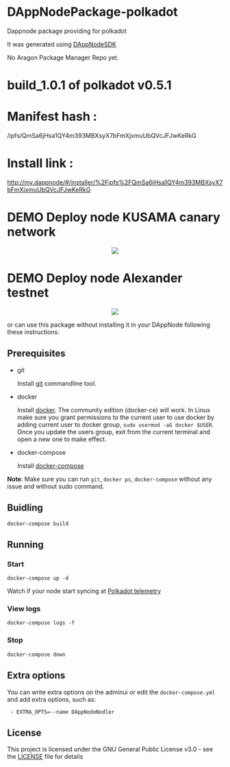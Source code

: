 # DAppNodePackage-polkadot

Dappnode package providing for polkadot

It was generated using [DAppNodeSDK](https://github.com/dappnode/DAppNodeSDK)

No Aragon Package Manager Repo yet.


  # build_1.0.1 of polkadot v0.5.1
  # Manifest hash : 
  
   /ipfs/QmSa6jHsa1QY4m393MBXsyX7bFmXjxmuUbQVcJFJwKeRkG
  # Install link  :

   http://my.dappnode/#/installer/%2Fipfs%2FQmSa6jHsa1QY4m393MBXsyX7bFmXjxmuUbQVcJFJwKeRkG



# DEMO Deploy node KUSAMA canary network

<p align="center"><img src="/img/polkadot-kusama-deploy.gif?raw=true"/></p>

# DEMO Deploy node Alexander testnet


<p align="center"><img src="/img/DappNodeAvadoSetup.gif?raw=true"/></p>

or can use this package without installing it in your DAppNode following these instructions:

## Prerequisites

- git

   Install [git](https://git-scm.com/book/en/v2/Getting-Started-Installing-Git) commandline tool.

- docker

   Install [docker](https://docs.docker.com/engine/installation). The community edition (docker-ce) will work. In Linux make sure you grant permissions to the current user to use docker by adding current user to docker group, `sudo usermod -aG docker $USER`. Once you update the users group, exit from the current terminal and open a new one to make effect.

- docker-compose

   Install [docker-compose](https://docs.docker.com/compose/install)
   
**Note**: Make sure you can run `git`, `docker ps`, `docker-compose` without any issue and without sudo command.


## Buidling

`docker-compose build`

## Running

### Start

`docker-compose up -d`

Watch if your node start syncing at [Polkadot telemetry](https://telemetry.polkadot.io)

### View logs

`docker-compose logs -f`

### Stop

`docker-compose down`

## Extra options

You can write extra options on the adminui or edit the `docker-compose.yml` and add extra options, such as:
```
 - EXTRA_OPTS=--name DAppNodeNodler
```

## License

This project is licensed under the GNU General Public License v3.0 - see the [LICENSE](LICENSE) file for details

